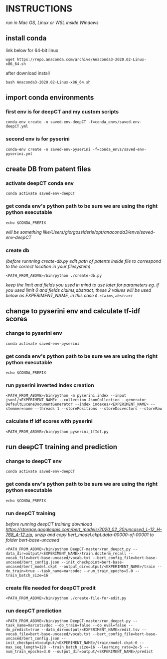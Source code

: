 # INSTRUCTIONS

_run in Mac OS, Linux or WSL inside Windows_

## install conda

link below for 64-bit linux

`wget https://repo.anaconda.com/archive/Anaconda3-2020.02-Linux-x86_64.sh`

after download install

`bash Anaconda3-2020.02-Linux-x86_64.sh`

## import conda environments

### first env is for deepCT and my custom scripts

`conda-env create -n saved-env-deepCT -f=conda_envs/saved-env-deepCT.yml`

### second env is for pyserini

`conda-env create -n saved-env-pyserini -f=conda_envs/saved-env-pyserini.yml`

## create DB from patent files

### activate deepCT conda env

`conda activate saved-env-deepCT`

### get conda env's python path to be sure we are using the right python executable

`echo $CONDA_PREFIX`

_will be something like/Users/giorgossideris/opt/anaconda3/envs/saved-env-deepCT_

### create db

_(before runnning create-db.py edit path of patents inside file to correspond to the correct location in your filesystem)_

`<PATH_FROM_ABOVE>/bin/python ./create-db.py`

_keep the limit and fields you used in mind to use later for parameters eg. if you used limit 0 and fields claims,abstract, these 2 values will be used below as EXPERIMENT_NAME, in this case `0-claims,abstract`_

## change to pyserini env and calculate tf-idf scores

### change to pyserini env

`conda activate saved-env-pyserini`

### get conda env's python path to be sure we are using the right python executable

`echo $CONDA_PREFIX`

### run pyserini inverted index creation

`<PATH_FROM_ABOVE>/bin/python -m pyserini.index --input jsonl/<EXPERIMENT_NAME> --collection JsonCollection --generator DefaultLuceneDocumentGenerator --index indexes/<EXPERIMENT_NAME> --stemmer=none --threads 1 --storePositions --storeDocvectors --storeRaw`

### calculate tf idf scores with pyserini

`<PATH_FROM_ABOVE>/bin/python pyserini_tfIdf.py`

## run deepCT training and prediction

### change to deepCT env

`conda activate saved-env-deepCT`

### get conda env's python path to be sure we are using the right python executable

`echo $CONDA_PREFIX`

### run deepCT training

_before running deepCT training download <https://storage.googleapis.com/bert_models/2020_02_20/uncased_L-12_H-768_A-12.zip>, unzip and copy bert_model.ckpt.data-00000-of-00001 to folder bert-base-uncased_

`<PATH_FROM_ABOVE>/bin/python DeepCT-master/run_deepct.py --data_dir=output/<EXPERIMENT_NAME>/train.docterm_recall --vocab_file=bert-base-uncased/vocab.txt --bert_config_file=bert-base-uncased/bert_config.json --init_checkpoint=bert-base-uncased/bert_model.ckpt --output_dir=output/<EXPERIMENT_NAME>/train --do_train=true --task_name=marcodoc --num_train_epochs=5.0 --train_batch_size=16`

### create file needed for deepCT predit

`<PATH_FROM_ABOVE>/bin/python ./create-file-for-edit.py`

### run deepCT prediction

`<PATH_FROM_ABOVE>/bin/python DeepCT-master/run_deepct.py --task_name=marcotsvdoc --do_train=false --do_eval=false --do_predict=true --data_dir=output/<EXPERIMENT_NAME>/edit.tsv --vocab_file=bert-base-uncased/vocab.txt --bert_config_file=bert-base-uncased/bert_config.json --init_checkpoint=output/<EXPERIMENT_NAME>/train/model.ckpt-0 --max_seq_length=128 --train_batch_size=16 --learning_rate=2e-5 --num_train_epochs=3.0 --output_dir=output/<EXPERIMENT_NAME>/predict`
